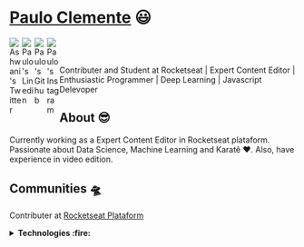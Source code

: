 # <a href="https://www.linkedin.com/in/paulo-clemente-7073657b/">Paulo Clemente</a> :smiley:
 
 <a href="https://twitter.com/pauloclementte">
  <img align="left" alt="Ashwani's Twitter" width="22px" src="https://cdn.jsdelivr.net/npm/simple-icons@v3/icons/twitter.svg" />
</a>
<a href="https://www.linkedin.com/in/paulo-clemente-7073657b/">
  <img align="left" alt="Paulo's Linedin" width="22px" src="https://cdn.jsdelivr.net/npm/simple-icons@v3/icons/linkedin.svg" />
</a>
<a href="https://github.com/ashwanisng">
  <img align="left" alt="Paulo's Github" width="22px" src="https://cdn.jsdelivr.net/npm/simple-icons@v3/icons/github.svg" />
</a>
<a href="https://instagram.com/ashwanisng">
  <img align="left" alt="Paulo's Instagram" width="22px" src="https://cdn.jsdelivr.net/npm/simple-icons@v3/icons/instagram.svg" />
</a>
<br/>
<br/>

Contributer and Student at Rocketseat | Expert Content Editor | 
Enthusiastic Programmer  | Deep Learning | Javascript Delevoper

## About :sunglasses:
Currently working as a Expert Content Editor in Rocketseat plataform. Passionate about Data Science, Machine Learning and Karatê :heart:. Also, have experience in 
video edition.

## Communities 🛸
Contributer at [Rocketseat Plataform](https://rocketseat.com.br)


<details>
  <summary><b>Technologies :fire:</b></summary>
  </br>
      <ul>
        <li>Mobile application development using <b>React Native (Typescript)</b>.</li>
        <li>JavaScript.</li>
        <li>TypeScript.</li>
        <li>Competitive Programming.</li>
        <li>Machine Learning (Loading).</li>
        <li>Deep Learning.</li>
      </ul>    
   </br>
   </br>    
  <ol>  
  <b>Languages and Tools:</b></br></br>

  <code><img height="20" src="https://pytorch.org/assets/images/pytorch-logo.png"></code>
  <code><img height="20" src="https://raw.githubusercontent.com/github/explore/80688e429a7d4ef2fca1e82350fe8e3517d3494d/topics/tensorflow/tensorflow.png"></code>
  <code><img height="20" src="https://raw.githubusercontent.com/github/explore/80688e429a7d4ef2fca1e82350fe8e3517d3494d/topics/typescript/typescript.png"></code>
  <code><img height="20" src="https://raw.githubusercontent.com/github/explore/80688e429a7d4ef2fca1e82350fe8e3517d3494d/topics/javascript/javascript.png"></code>
  <code><img height="20" src="https://raw.githubusercontent.com/github/explore/80688e429a7d4ef2fca1e82350fe8e3517d3494d/topics/react/react.png"></code>
  <code><img height="20" src="https://raw.githubusercontent.com/github/explore/80688e429a7d4ef2fca1e82350fe8e3517d3494d/topics/nodejs/nodejs.png"></code>
  <code><img height="20" src="https://raw.githubusercontent.com/github/explore/80688e429a7d4ef2fca1e82350fe8e3517d3494d/topics/mysql/mysql.png"></code>
  <code><img height="20" src="https://raw.githubusercontent.com/github/explore/80688e429a7d4ef2fca1e82350fe8e3517d3494d/topics/git/git.png"></code>
  <code><img height="20" src="https://raw.githubusercontent.com/github/explore/80688e429a7d4ef2fca1e82350fe8e3517d3494d/topics/terminal/terminal.png"></code>
  </br>
  </br>
  <a href="https://github.com/pauloclemente">
    <img align="center" src="https://github-readme-stats.vercel.app/api/top-langs/?username=pauloclemente&theme=radical&hide=glsl,python" />
  </a>
  </br>
  </br>
  <img src="https://github-readme-stats.vercel.app/api?username=pauloclemente&&show_icons=true&theme=radical&line_height=27&v=5" alt="Ashwani's GitHub Stats" />
  </ol>
  
  </details>

